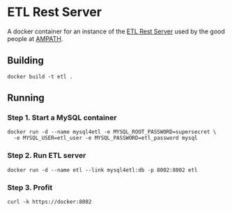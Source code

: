 ETL Rest Server
===============

A docker container for an instance of the [ETL Rest Server](https://github.com/ampath/etl-rest-server) used by the good people at [AMPATH](https://github.com/ampath/).

Building
--------

    docker build -t etl .

Running
-------

### Step 1. Start a MySQL container

    docker run -d --name mysql4etl -e MYSQL_ROOT_PASSWORD=supersecret \
      -e MYSQL_USER=etl_user -e MYSQL_PASSWORD=etl_password mysql

### Step 2. Run ETL server

    docker run -d --name etl --link mysql4etl:db -p 8002:8002 etl

### Step 3. Profit

    curl -k https://docker:8002
